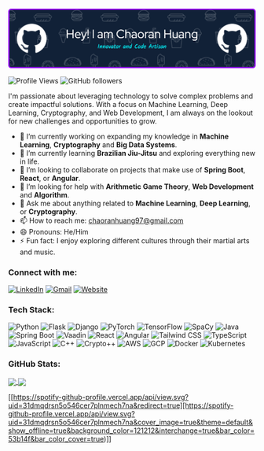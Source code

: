 ![Header](https://github.com/Chaoran-Huang/Chaoran-Huang/blob/main/github-header-image.png)

![Profile Views](https://komarev.com/ghpvc/?username=Chaoran-Huang&color=blue&style=flat-square)
![GitHub followers](https://img.shields.io/github/followers/Chaoran-Huang?label=Follow&style=social)

<!--
**Chaoran-Huang/Chaoran-Huang** is a ✨ _special_ ✨ repository because its `README.md` (this file) appears on my GitHub profile.
-->

I'm passionate about leveraging technology to solve complex problems and create impactful solutions. With a focus on Machine Learning, Deep Learning, Cryptography, and Web Development, I am always on the lookout for new challenges and opportunities to grow.

- 🔭 I’m currently working on expanding my knowledge in **Machine Learning**, **Cryptography** and **Big Data Systems**.
- 🌱 I’m currently learning **Brazilian Jiu-Jitsu** and exploring everything new in life.
- 👯 I’m looking to collaborate on projects that make use of **Spring Boot**, **React**, or **Angular**.
- 🤔 I’m looking for help with **Arithmetic Game Theory**, **Web Development** and **Algorithm**.
- 💬 Ask me about anything related to **Machine Learning**, **Deep Learning**, or **Cryptography**.
- 📫 How to reach me: chaoranhuang97@gmail.com
- 😄 Pronouns: He/Him
- ⚡ Fun fact: I enjoy exploring different cultures through their martial arts and music.

### Connect with me:

[![LinkedIn](https://img.shields.io/badge/LinkedIn-Chaoran_Huang-blue?style=flat&logo=linkedin)](https://www.linkedin.com/in/chaoran-huang-8388b7203/) 
[![Gmail](https://img.shields.io/badge/Gmail-chaoranhuang97-red?style=flat&logo=gmail)](mailto:chaoranhuang97@gmail.com)
[![Website](https://img.shields.io/badge/Website-chaoran_huang.com-black?style=flat&logo=About.me)](https://www.chaoran-huang.com/resume.pdf)

### Tech Stack:

![Python](https://img.shields.io/badge/-Python-3776AB?style=flat&logo=python&logoColor=white)
![Flask](https://img.shields.io/badge/-Flask-000000?style=flat&logo=flask&logoColor=white)
![Django](https://img.shields.io/badge/-Django-092E20?style=flat&logo=django&logoColor=green)
![PyTorch](https://img.shields.io/badge/-PyTorch-EE4C2C?style=flat&logo=PyTorch&logoColor=white)
![TensorFlow](https://img.shields.io/badge/-TensorFlow-FF6F00?style=flat&logo=TensorFlow&logoColor=white)
![SpaCy](https://img.shields.io/badge/-SpaCy-09A3D5?style=flat&logo=spacy&logoColor=white)
![Java](https://img.shields.io/badge/-Java-007396?style=flat&logo=java&logoColor=white)
![Spring Boot](https://img.shields.io/badge/-Spring_Boot-6DB33F?style=flat&logo=spring&logoColor=white)
![Vaadin](https://img.shields.io/badge/-Vaadin-00B4F0?style=flat&logo=vaadin&logoColor=white)
![React](https://img.shields.io/badge/-React-61DAFB?style=flat&logo=react&logoColor=black)
![Angular](https://img.shields.io/badge/-Angular-DD0031?style=flat&logo=angular&logoColor=white)
![Tailwind CSS](https://img.shields.io/badge/-Tailwind_CSS-38B2AC?style=flat&logo=tailwind-css&logoColor=white)
![TypeScript](https://img.shields.io/badge/-TypeScript-3178C6?style=flat&logo=typescript&logoColor=white)
![JavaScript](https://img.shields.io/badge/-JavaScript-F7DF1E?style=flat&logo=javascript&logoColor=black)
![C++](https://img.shields.io/badge/-C++-00599C?style=flat&logo=cplusplus&logoColor=white)
![Crypto++](https://img.shields.io/badge/-Crypto++-000000?style=flat&logo=Lock&logoColor=white)
![AWS](https://img.shields.io/badge/-AWS-232F3E?style=flat&logo=amazon-aws&logoColor=white)
![GCP](https://img.shields.io/badge/-GCP-4285F4?style=flat&logo=google-cloud&logoColor=white)
![Docker](https://img.shields.io/badge/-Docker-2496ED?style=flat&logo=docker&logoColor=white)
![Kubernetes](https://img.shields.io/badge/-Kubernetes-326CE5?style=flat&logo=kubernetes&logoColor=white)

### GitHub Stats:

<a href="https://github.com/anuraghazra/github-readme-stats">
  <img align="center" src="https://github-readme-stats-wheat-gamma.vercel.app/api?username=Chaoran-Huang&bg_color=00000000&count_private=true&show_icons=true&hide_border=true" />
</a>
<a href="https://github.com/anuraghazra/convoychat">
  <img align="center" src="https://github-readme-stats-wheat-gamma.vercel.app/api/top-langs?username=Chaoran-Huang&layout=compact&bg_color=00000000&hide_border=true&count_private=true&langs_count=8&hide=jupyter%20notebook,rich%20text%20format" />
</a>

[[https://spotify-github-profile.vercel.app/api/view.svg?uid=31dmqdrsn5o546cer7plnmech7na&redirect=true][https://spotify-github-profile.vercel.app/api/view.svg?uid=31dmqdrsn5o546cer7plnmech7na&cover_image=true&theme=default&show_offline=true&background_color=121212&interchange=true&bar_color=53b14f&bar_color_cover=true)]]
